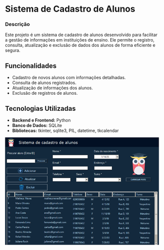 # Sistema de Cadastro de Alunos

### Descrição

Este projeto é um sistema de cadastro de alunos desenvolvido para facilitar a gestão de informações em instituições de ensino. Ele permite o registro, consulta, atualização e exclusão de dados dos alunos de forma eficiente e segura.

## Funcionalidades

- Cadastro de novos alunos com informações detalhadas.
- Consulta de alunos registrados.
- Atualização de informações dos alunos.
- Exclusão de registros de alunos.

## Tecnologias Utilizadas

- **Backend e Frontend:** Python
- **Banco de Dados:** SQLite
- **Bibliotecas:** tkinter, sqlite3, PIL, datetime, tkcalendar


![Imagem do sistema](sistema_imagem.png)



